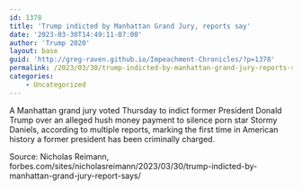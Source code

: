 ```yaml
---
id: 1378
title: 'Trump indicted by Manhattan Grand Jury, reports say'
date: '2023-03-30T14:49:11-07:00'
author: 'Trump 2020'
layout: base
guid: 'http://greg-raven.github.io/Impeachment-Chronicles/?p=1378'
permalink: /2023/03/30/trump-indicted-by-manhattan-grand-jury-reports-say/
categories:
    - Uncategorized
---
```


A Manhattan grand jury voted Thursday to indict former President Donald Trump over an alleged hush money payment to silence porn star Stormy Daniels, according to multiple reports, marking the first time in American history a former president has been criminally charged.

Source: Nicholas Reimann, forbes.com/sites/nicholasreimann/2023/03/30/trump-indicted-by-manhattan-grand-jury-report-says/